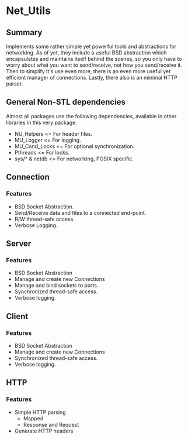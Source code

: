 # Net_Utils

## Summary

Implements some rather simple yet powerful tools and abstractions for networking. As of yet, they include a useful BSD abstraction which encapsulates and maintains itself behind the scenes, so you only have to worry about what you want to send/receive, not how you send/receive it. Then to simplify it's use even more, there is an even more useful yet efficient manager of connections. Lastly, there also is an minimal HTTP parser.

## General Non-STL dependencies

Almost all packages use the following dependencies, available in other libraries in this very package.

* NU_Helpers <= For header files.
* MU_Logger <= For logging.
* MU_Cond_Locks <= For optional synchronization.
* Pthreads <= For locks.
* sys/* & netdb <= For networking, POSIX specific.

## Connection

### Features

* BSD Socket Abstraction.
* Send/Receive data and files to a connected end-point.
* R/W thread-safe access.
* Verbose Logging.

## Server

### Features

* BSD Socket Abstraction
* Manage and create new Connections
* Manage and bind sockets to ports.
* Synchronized thread-safe access.
* Verbose logging.

## Client

### Features

* BSD Socket Abstraction
* Manage and create new Connections
* Synchronized thread-safe access.
* Verbose logging.

## HTTP

### Features

* Simple HTTP parsing
    - Mapped
    - Response and Request
* Generate HTTP headers